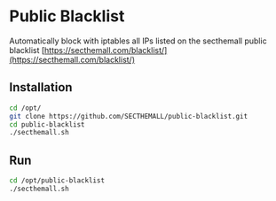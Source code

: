 # Public Blacklist
Automatically block with iptables all IPs listed on the secthemall public blacklist [https://secthemall.com/blacklist/](https://secthemall.com/blacklist/)

## Installation
```sh
cd /opt/
git clone https://github.com/SECTHEMALL/public-blacklist.git
cd public-blacklist
./secthemall.sh
```

## Run
```sh
cd /opt/public-blacklist
./secthemall.sh
```
